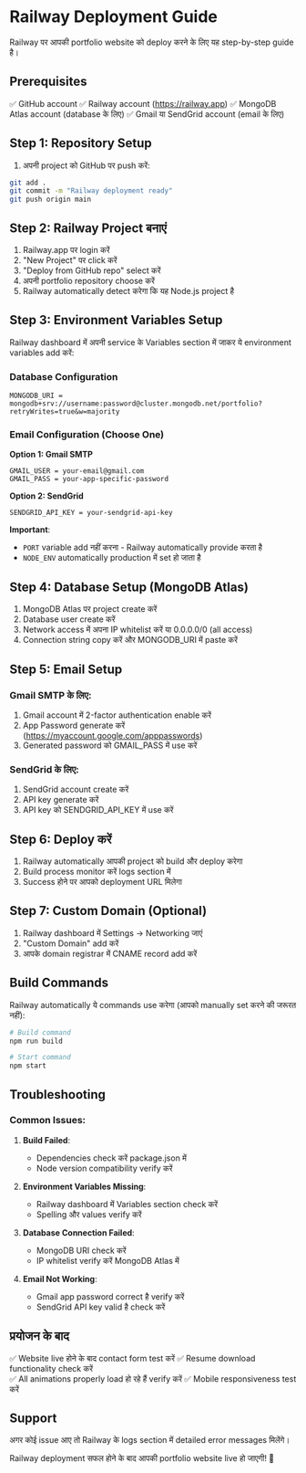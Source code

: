 # Railway Deployment Guide

Railway पर आपकी portfolio website को deploy करने के लिए यह step-by-step guide है।

## Prerequisites

✅ GitHub account
✅ Railway account (https://railway.app)
✅ MongoDB Atlas account (database के लिए)
✅ Gmail या SendGrid account (email के लिए)

## Step 1: Repository Setup

1. अपनी project को GitHub पर push करें:
```bash
git add .
git commit -m "Railway deployment ready"
git push origin main
```

## Step 2: Railway Project बनाएं

1. Railway.app पर login करें
2. "New Project" पर click करें
3. "Deploy from GitHub repo" select करें
4. अपनी portfolio repository choose करें
5. Railway automatically detect करेगा कि यह Node.js project है

## Step 3: Environment Variables Setup

Railway dashboard में अपनी service के Variables section में जाकर ये environment variables add करें:

### Database Configuration
```
MONGODB_URI = mongodb+srv://username:password@cluster.mongodb.net/portfolio?retryWrites=true&w=majority
```

### Email Configuration (Choose One)

**Option 1: Gmail SMTP**
```
GMAIL_USER = your-email@gmail.com
GMAIL_PASS = your-app-specific-password
```

**Option 2: SendGrid**
```
SENDGRID_API_KEY = your-sendgrid-api-key
```

**Important**: 
- `PORT` variable add नहीं करना - Railway automatically provide करता है
- `NODE_ENV` automatically production में set हो जाता है

## Step 4: Database Setup (MongoDB Atlas)

1. MongoDB Atlas पर project create करें
2. Database user create करें
3. Network access में अपना IP whitelist करें या 0.0.0.0/0 (all access)
4. Connection string copy करें और MONGODB_URI में paste करें

## Step 5: Email Setup

### Gmail SMTP के लिए:
1. Gmail account में 2-factor authentication enable करें
2. App Password generate करें (https://myaccount.google.com/apppasswords)
3. Generated password को GMAIL_PASS में use करें

### SendGrid के लिए:
1. SendGrid account create करें
2. API key generate करें
3. API key को SENDGRID_API_KEY में use करें

## Step 6: Deploy करें

1. Railway automatically आपकी project को build और deploy करेगा
2. Build process monitor करें logs section में
3. Success होने पर आपको deployment URL मिलेगा

## Step 7: Custom Domain (Optional)

1. Railway dashboard में Settings → Networking जाएं
2. "Custom Domain" add करें
3. आपके domain registrar में CNAME record add करें

## Build Commands

Railway automatically ये commands use करेगा (आपको manually set करने की जरूरत नहीं):

```bash
# Build command
npm run build

# Start command  
npm start
```

## Troubleshooting

### Common Issues:

1. **Build Failed**: 
   - Dependencies check करें package.json में
   - Node version compatibility verify करें

2. **Environment Variables Missing**:
   - Railway dashboard में Variables section check करें
   - Spelling और values verify करें

3. **Database Connection Failed**:
   - MongoDB URI check करें
   - IP whitelist verify करें MongoDB Atlas में

4. **Email Not Working**:
   - Gmail app password correct है verify करें
   - SendGrid API key valid है check करें

## प्रयोजन के बाद

✅ Website live होने के बाद contact form test करें
✅ Resume download functionality check करें  
✅ All animations properly load हो रहे हैं verify करें
✅ Mobile responsiveness test करें

## Support

अगर कोई issue आए तो Railway के logs section में detailed error messages मिलेंगे।

Railway deployment सफल होने के बाद आपकी portfolio website live हो जाएगी! 🚀